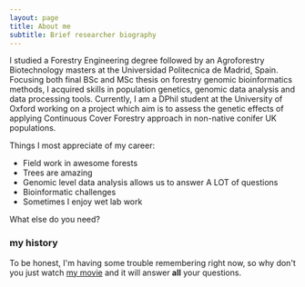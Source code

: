 ```yaml
---
layout: page
title: About me
subtitle: Brief researcher biography
---
```


I studied a Forestry Engineering degree followed by an Agroforestry Biotechnology masters at the Universidad Politecnica de Madrid, Spain. Focusing both final BSc and MSc thesis on forestry genomic bioinformatics methods, I acquired skills in population genetics, genomic data analysis and data processing tools. Currently, I am a DPhil student at the University of Oxford working on a project which aim is to assess the genetic effects of applying Continuous Cover Forestry approach in non-native conifer UK populations. 

Things I most appreciate of my career:

- Field work in awesome forests
- Trees are amazing
- Genomic level data analysis allows us to answer A LOT of questions
- Bioinformatic challenges
- Sometimes I enjoy wet lab work

What else do you need?

### my history

To be honest, I'm having some trouble remembering right now, so why don't you just watch [my movie](http://en.wikipedia.org/wiki/The_Princess_Bride_%28film%29) and it will answer **all** your questions.
